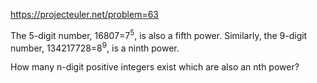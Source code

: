 https://projecteuler.net/problem=63

The 5-digit number, 16807=7<sup>5</sup>, is also a fifth power. Similarly, the
9-digit number, 134217728=8<sup>9</sup>, is a ninth power.

How many n-digit positive integers exist which are also an nth power?

